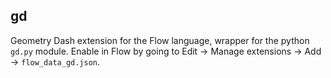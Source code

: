 ## gd

Geometry Dash extension for the Flow language, wrapper for the python `gd.py` module. Enable in Flow by going to Edit -> Manage extensions -> Add -> `flow_data_gd.json`.
